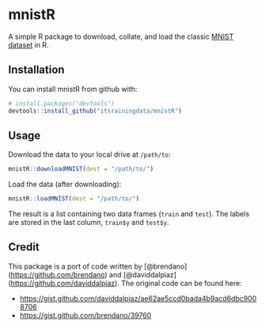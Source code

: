 <!-- README.md is generated from README.Rmd. Please edit that file -->
mnistR
======

A simple R package to download, collate, and load the classic [MNIST dataset](http://yann.lecun.com/exdb/mnist/) in R.

Installation
------------

You can install mnistR from github with:

``` r
# install.packages("devtools")
devtools::install_github("itsrainingdata/mnistR")
```

Usage
-----

Download the data to your local drive at `/path/to`:

``` r
mnistR::downloadMNIST(dest = "/path/to/")
```

Load the data (after downloading):

``` r
mnistR::loadMNIST(dest = "/path/to/")
```

The result is a list containing two data frames (`train` and `test`). The labels are stored in the last column, `train$y` and `test$y`.

Credit
------

This package is a port of code written by \[@brendano\](<https://github.com/brendano>) and \[@daviddalpiaz\](<https://github.com/daviddalpiaz>). The original code can be found here:

-   <https://gist.github.com/daviddalpiaz/ae62ae5ccd0bada4b9acd6dbc9008706>
-   <https://gist.github.com/brendano/39760>
